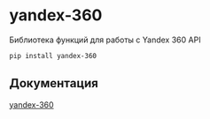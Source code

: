 # yandex-360

Библиотека функций для работы с Yandex 360 API

```bash
pip install yandex-360
```

## Документация

[yandex-360](https://yandex-360.readthedocs.io/)
